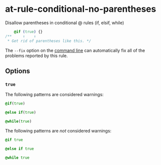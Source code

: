 # at-rule-conditional-no-parentheses

Disallow parentheses in conditional @ rules (if, elsif, while)

```css
    @if (true) {}
/**     ↑    ↑
 * Get rid of parentheses like this. */
```

The `--fix` option on the [command line](https://github.com/stylelint/stylelint/blob/master/docs/user-guide/cli.md#autofixing-errors) can automatically fix all of the problems reported by this rule.

## Options

### `true`

The following patterns are considered warnings:

```scss
@if(true)
```

```scss
@else if(true)
```

```scss
@while(true)
```

The following patterns are *not* considered warnings:

```scss
@if true
```

```scss
@else if true
```

```scss
@while true
```
